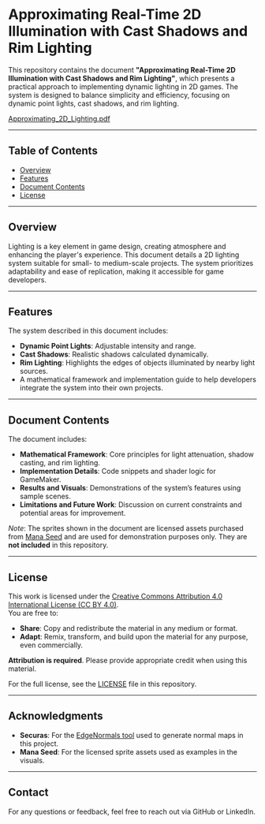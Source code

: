 # Approximating Real-Time 2D Illumination with Cast Shadows and Rim Lighting

This repository contains the document **"Approximating Real-Time 2D Illumination with Cast Shadows and Rim Lighting"**, which presents a practical approach to implementing dynamic lighting in 2D games. The system is designed to balance simplicity and efficiency, focusing on dynamic point lights, cast shadows, and rim lighting.

[Approximating_2D_Lighting.pdf](https://github.com/user-attachments/files/18464432/Approximating_2D_Lighting.pdf)

---

## Table of Contents
- [Overview](#overview)
- [Features](#features)
- [Document Contents](#document-contents)
- [License](#license)

---

## Overview

Lighting is a key element in game design, creating atmosphere and enhancing the player's experience. This document details a 2D lighting system suitable for small- to medium-scale projects. The system prioritizes adaptability and ease of replication, making it accessible for game developers.

---

## Features

The system described in this document includes:
- **Dynamic Point Lights**: Adjustable intensity and range.
- **Cast Shadows**: Realistic shadows calculated dynamically.
- **Rim Lighting**: Highlights the edges of objects illuminated by nearby light sources.
- A mathematical framework and implementation guide to help developers integrate the system into their own projects.

---

## Document Contents

The document includes:
- **Mathematical Framework**: Core principles for light attenuation, shadow casting, and rim lighting.
- **Implementation Details**: Code snippets and shader logic for GameMaker.
- **Results and Visuals**: Demonstrations of the system’s features using sample scenes.
- **Limitations and Future Work**: Discussion on current constraints and potential areas for improvement.

*Note*: The sprites shown in the document are licensed assets purchased from [Mana Seed](https://selieltheshaper.weebly.com/) and are used for demonstration purposes only. They are **not included** in this repository.

---

## License

This work is licensed under the [Creative Commons Attribution 4.0 International License (CC BY 4.0)](https://creativecommons.org/licenses/by/4.0/).  
You are free to:
- **Share**: Copy and redistribute the material in any medium or format.
- **Adapt**: Remix, transform, and build upon the material for any purpose, even commercially.

**Attribution is required**. Please provide appropriate credit when using this material.

For the full license, see the [LICENSE](LICENSE) file in this repository.

---

## Acknowledgments

- **Securas**: For the [EdgeNormals tool](https://github.com/securas/EdgeNormals) used to generate normal maps in this project.
- **Mana Seed**: For the licensed sprite assets used as examples in the visuals.

---

## Contact

For any questions or feedback, feel free to reach out via GitHub or LinkedIn.
